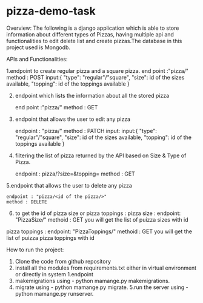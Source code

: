 # pizza-demo-task
Overview:
The following is a django application which is able to store information about different types of Pizzas, having multiple api and functionalities to edit delete list and create pizzas.The database in this project used is Mongodb.

APIs and Functionalities:

1.endpoint to create regular pizza and a square pizza.
    end point :"pizza/"
    method : POST
    input:{
    "type": "regular"/"square",
    "size": id of the sizes available,
    "topping": id of the toppings available
}

2. endpoint which lists the information about all the stored pizza

    end point :"pizza/"
    method : GET

3. endpoint that allows the user to edit any pizza

    endpoint : "pizza/<id of the pizza/>"
    method : PATCH
    input: input:{
    "type": "regular"/"square",
    "size": id of the sizes available,
    "topping": id of the toppings available
}

4.  filtering the list of pizza returned by the API based on Size & Type of Pizza.

    endpoint : pizza/?size=<id of size>&topping=<id of topping>
    method : GET

5.endpoint that allows the user to delete any pizza

    endpoint : "pizza/<id of the pizza/>"
    method : DELETE

6. to get the id of pizza size or pizza toppings :
pizza size :
        endpoint: "PizzaSize/"
        methoid : GET 
        you will get the list of puizza sizes with id
        
pizza toppings :
        endpoint: "PizzaToppings/"
        methoid : GET 
        you will get the list of puizza pizza toppings with id

How to run the project: 

1. Clone the code from github repository
2. install all the modules from requirements.txt either in virtual environment or directly in system 1.endpoint
3. makemigrations using - python mamange.py makemigrations.
4. migrate using - python mamange.py migrate.
5.run the server using - python mamange.py runserver.
